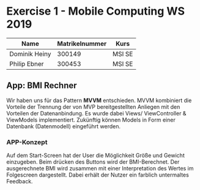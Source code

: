 # Exercise 1 - Mobile Computing WS 2019
| Name          | Matrikelnummer | Kurs   |
| ------------- | -------------- | ------ |
| Dominik Heiny | 300149         | MSI SE |
| Philip Ebner  | 300453         | MSI SE |

## App: BMI Rechner 

Wir haben uns für das Pattern **MVVM** entschieden.  MVVM kombiniert die Vorteile der Trennung der von MVP bereitgestellten Anliegen mit den Vorteilen der Datenanbindung.  Es wurde dabei Views/ ViewController & ViewModels implementiert. Zukünftig können  Models in Form einer Datenbank (Datenmodell) eingeführt werden.  



### APP-Konzept

Auf dem Start-Screen hat der User die Möglichkeit Größe und Gewicht einzugeben. Beim drücken des Buttons wird der BMI-Berechnet. Der ausgerechnete BMI wird zusammen mit einer Interpretation des Wertes im Folgescreen dargestellt. Dabei erhält der Nutzer ein farblich untermaltes Feedback.
